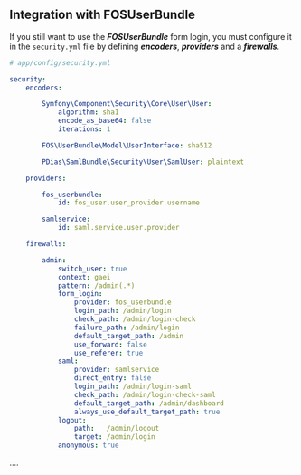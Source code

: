 Integration with FOSUserBundle
------------------------------

If you still want to use the ***FOSUserBundle*** form login, you must configure it in the `security.yml` file by defining ***encoders***, ***providers*** and a ***firewalls***.

``` yaml
# app/config/security.yml

security:
    encoders:

        Symfony\Component\Security\Core\User\User:
            algorithm: sha1
            encode_as_base64: false
            iterations: 1

        FOS\UserBundle\Model\UserInterface: sha512

        PDias\SamlBundle\Security\User\SamlUser: plaintext

    providers:

        fos_userbundle:
            id: fos_user.user_provider.username

        samlservice:
            id: saml.service.user.provider

    firewalls:

        admin:
            switch_user: true
            context: gaei
            pattern: /admin(.*)
            form_login:
                provider: fos_userbundle
                login_path: /admin/login
                check_path: /admin/login-check
                failure_path: /admin/login
                default_target_path: /admin
                use_forward: false
                use_referer: true
            saml:
                provider: samlservice
                direct_entry: false
                login_path: /admin/login-saml
                check_path: /admin/login-check-saml
                default_target_path: /admin/dashboard
                always_use_default_target_path: true
            logout:
                path:   /admin/logout
                target: /admin/login
            anonymous: true
```

....
